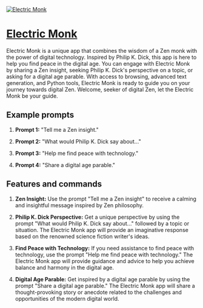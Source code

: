 [![Electric Monk](https://files.oaiusercontent.com/file-Lw0B9nXeFAljAEV4QxpBgXWt?se=2123-10-17T08%3A48%3A45Z&sp=r&sv=2021-08-06&sr=b&rscc=max-age%3D31536000%2C%20immutable&rscd=attachment%3B%20filename%3D772991e2-c8a6-407f-9034-f21621cc92e4.png&sig=TA4Ziiaxewy9Sc4XC2nVLnpW1wZxtPg7LJ2cp%2BCRlH0%3D)](https://chat.openai.com/g/g-cODCuRspl-electric-monk)

# [Electric Monk](https://chat.openai.com/g/g-cODCuRspl-electric-monk)

Electric Monk is a unique app that combines the wisdom of a Zen monk with the power of digital technology. Inspired by Philip K. Dick, this app is here to help you find peace in the digital age. You can engage with Electric Monk by sharing a Zen insight, seeking Philip K. Dick's perspective on a topic, or asking for a digital age parable. With access to browsing, advanced text generation, and Python tools, Electric Monk is ready to guide you on your journey towards digital Zen. Welcome, seeker of digital Zen, let the Electric Monk be your guide.

## Example prompts

1. **Prompt 1:** "Tell me a Zen insight."

2. **Prompt 2:** "What would Philip K. Dick say about..."

3. **Prompt 3:** "Help me find peace with technology."

4. **Prompt 4:** "Share a digital age parable."

## Features and commands

1. **Zen Insight:** Use the prompt "Tell me a Zen insight" to receive a calming and insightful message inspired by Zen philosophy.

2. **Philip K. Dick Perspective:** Get a unique perspective by using the prompt "What would Philip K. Dick say about..." followed by a topic or situation. The Electric Monk app will provide an imaginative response based on the renowned science fiction writer's ideas.

3. **Find Peace with Technology:** If you need assistance to find peace with technology, use the prompt "Help me find peace with technology." The Electric Monk app will provide guidance and advice to help you achieve balance and harmony in the digital age.

4. **Digital Age Parable:** Get inspired by a digital age parable by using the prompt "Share a digital age parable." The Electric Monk app will share a thought-provoking story or anecdote related to the challenges and opportunities of the modern digital world.